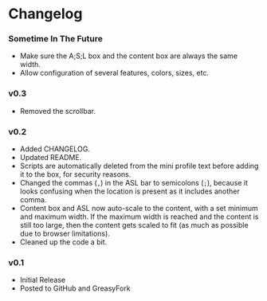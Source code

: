 # Changelog #

### Sometime In The Future ###
- Make sure the A;S;L box and the content box are always the same width.
- Allow configuration of several features, colors, sizes, etc.

### v0.3 ###
- Removed the scrollbar.

### v0.2 ###
- Added CHANGELOG.
- Updated README.
- Scripts are automatically deleted from the mini profile text before adding
it to the box, for security reasons.
- Changed the commas (`,`) in the ASL bar to semicolons (`;`), because it
looks confusing when the location is present as it includes another comma.
- Content box and ASL now auto-scale to the content, with a set minimum and
maximum width. If the maximum width is reached and the content is still too
large, then the content gets scaled to fit (as much as possible due to browser
limitations).
- Cleaned up the code a bit.

### v0.1 ###
- Initial Release
- Posted to GitHub and GreasyFork
